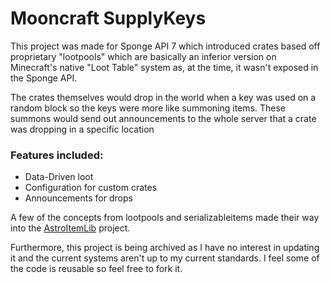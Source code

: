 # Mooncraft SupplyKeys

This project was made for Sponge API 7 which introduced crates based off proprietary "lootpools" which are basically an inferior version on Minecraft's native "Loot Table" system as, at the time, it wasn't exposed in the Sponge API.

The crates themselves would drop in the world when a key was used on a random block so the keys were more like summoning items. These summons would send out announcements to the whole server that a crate was dropping in a specific location

### Features included:
- Data-Driven loot
- Configuration for custom crates
- Announcements for drops


A few of the concepts from lootpools and serializableitems made their way into the [AstroItemLib](https://github.com/CloudG360/AstroItemLib) project.

Furthermore, this project is being archived as I have no interest in updating it and the current systems aren't up to my current standards. I feel some of the code is reusable so feel free to fork it.
